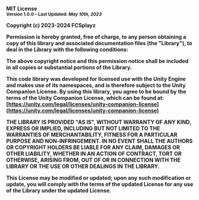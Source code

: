 <b> MIT License
<br/><sup>Version 1.0.0 – Last Updated: <i>May 10th, 2023</i></sup>

Copyright (c) 2023-2024 FCSplayz

Permission is hereby granted, free of charge, to any person obtaining a copy
of this library and associated documentation files (the "Library"), to deal
in the Library with the following conditions:

The above copyright notice and this permission notice shall be included in
all copies or substantial portions of the Library.

This code library was developed for licensed use with the Unity Engine and makes use
of its namespaces, and is therefore subject to the Unity Companion License.
By using this library, you agree to be bound by the terms of the
Unity Companion License, which can be found at:
[https://unity.com/legal/licenses/unity-companion-license](https://unity.com/legal/licenses/unity-companion-license)

THE LIBRARY IS PROVIDED "AS IS", WITHOUT WARRANTY OF ANY KIND, EXPRESS OR
IMPLIED, INCLUDING BUT NOT LIMITED TO THE WARRANTIES OF MERCHANTABILITY,
FITNESS FOR A PARTICULAR PURPOSE AND NON‑INFRINGEMENT. IN NO EVENT SHALL THE
AUTHORS OR COPYRIGHT HOLDERS BE LIABLE FOR ANY CLAIM, DAMAGES OR OTHER
LIABILITY, WHETHER IN AN ACTION OF CONTRACT, TORT OR OTHERWISE, ARISING FROM,
OUT OF OR IN CONNECTION WITH THE LIBRARY OR THE USE OR OTHER DEALINGS IN
THE LIBRARY.

This License may be modified or updated; upon any such modification or update, you will comply with the terms of the updated License for any use of the Library under the updated License. </b>

